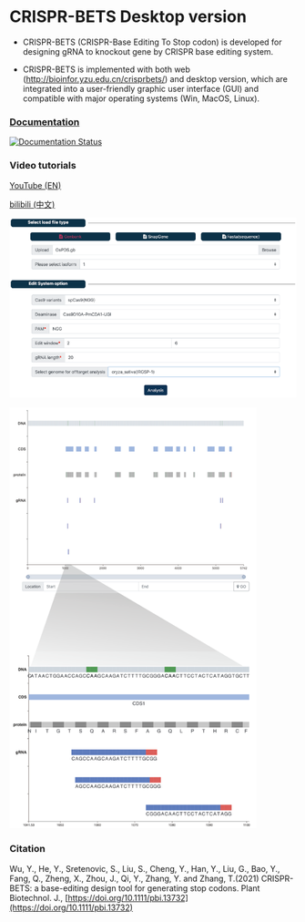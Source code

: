 # CRISPR-BETS Desktop version

* CRISPR-BETS (CRISPR-Base Editing To Stop codon) is developed for designing gRNA to knockout gene by CRISPR base editing system. 

* CRISPR-BETS is implemented with both  web (http://bioinfor.yzu.edu.cn/crisprbets/) and desktop version, which are integrated into a user-friendly graphic user interface (GUI) and compatible with major operating systems (Win, MacOS, Linux).



### [Documentation](https://crispr-bets-online.readthedocs.io/en/latest/)

[![Documentation Status](https://readthedocs.org/projects/crispr-bets-online/badge/?version=latest)](https://crispr-bets-online.readthedocs.io/en/latest/?badge=latest)

### Video tutorials

[YouTube (EN)](https://www.youtube.com/watch?v=i8cZowJZ--s)

[bilibili (中文)](https://www.bilibili.com/video/BV1c44y1z7TG)


![image](./statics/img/1.png)

![image](./statics/img/2.png)


### Citation
Wu, Y., He, Y., Sretenovic, S., Liu, S., Cheng, Y., Han, Y., Liu, G., Bao, Y., Fang, Q., Zheng, X., Zhou, J., Qi, Y., Zhang, Y. and Zhang, T.(2021) CRISPR-BETS: a base-editing design tool for generating stop codons. Plant Biotechnol. J., [https://doi.org/10.1111/pbi.13732](https://doi.org/10.1111/pbi.13732)
